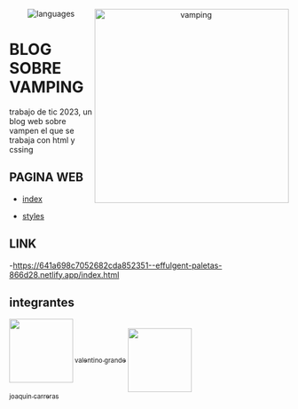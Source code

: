 
<p align="center"><img src="https://img.shields.io/badge/langs-HTML%20%7C%20CSS-red?style=flat-square&color=42b883" alt="languages"></a>
 
 <img align="right" src="https://fotografias-compromiso.atresmedia.com/clipping/cmsimages02/2019/03/29/56B75CC6-E2D2-4199-8B67-231B922C9821/58.jpg" width="350" alt="vamping">


# BLOG SOBRE VAMPING

trabajo de tic 2023, un blog web sobre vampen el que se trabaja con html y cssing 


## PAGINA WEB

- [index](web/index.html)

- [styles](web/styles.css)



  
  



## LINK

-https://641a698c7052682cda852351--effulgent-paletas-866d28.netlify.app/index.html

  
  
## integrantes

  
[<img align= "left" src="https://avatars.githubusercontent.com/u/87675718?s=400&v=4" width=115><br><sub>valentino grande</sub>](https://github.com/drtino7)
[<img align="middle" src="https://avatars.githubusercontent.com/u/124052585?v=4" width=115><br><sub>joaquin carreras</sub>](https://github.com/joacox07)
  

  


